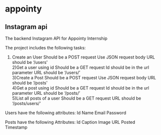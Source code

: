 # appointy
## Instagram api
The backend Instagram API for Appointy Internship

The project includes the following tasks:  
1) Create an User
Should be a POST request
Use JSON request body
URL should be ‘/users'  
2)Get a user using id
Should be a GET request
Id should be in the url parameter
URL should be ‘/users/<id here>’  
3)Create a Post
Should be a POST request
Use JSON request body
URL should be ‘/posts'  
4)Get a post using id
Should be a GET request
Id should be in the url parameter
URL should be ‘/posts/<id here>’  
5)List all posts of a user
Should be a GET request
URL should be ‘/posts/users/<Id here>'   


Users have the following attributes:
Id
Name
Email
Password

Posts have the following Attributes:
Id
Caption
Image URL
Posted Timestamp

